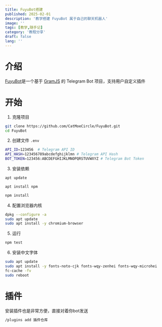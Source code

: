 ```yaml
---
title: FuyuBot搭建
published: 2025-02-01
description: '教学搭建 FuyuBot 属于自己的聊天机器人'
image: ''
tags: [教学,随手记]
category: '教程分享'
draft: false 
lang: ''
---
```


# 介绍
[FuyuBot](https://github.com/CatMoeCircle/FuyuBot)是一个基于 [GramJS](https://github.com/gram-js/gramjs) 的 Telegram Bot 项目，支持用户自定义插件

# 开始
1. 克隆项目
```bash
git clone https://github.com/CatMoeCircle/FuyuBot.git
cd FuyuBot
```
2. 创建文件 `.env`

```bash
API_ID=123456  # Telegram API ID
API_HASH=123456789abcdefghijklmn # Telegram API Hash
BOT_TOKEN=123456:ABCDEFGHIJKLMNOPQRSTUVWXYZ # Telegram Bot Token
```
3. 安装依赖
```bash
apt update

apt install npm

npm install
```
4. 配置浏览器内核
```bash
dpkg --configure -a
sudo apt update
sudo apt install -y chromium-browser
```
5. 运行
```bash
npm test
```
6. 安装中文字体
```bash
sudo apt update
sudo apt install -y fonts-noto-cjk fonts-wqy-zenhei fonts-wqy-microhei
fc-cache -fv
sudo reboot
```


# 插件
安装插件也是非常方便，直接对着你bot发送
```bash
/plugins add 插件仓库
```
